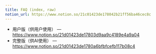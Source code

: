 ```yaml
---
title: FAQ (index, raw)
notion_url: https://www.notion.so/21c01423de178042b21ff56ba46cec8c
---
```


- 用户版（供用户使用） — https://www.notion.so/21d01423de17803d9aa9c4189e4a9a04
- 完整版（供AI使用） — https://www.notion.so/21d01423de1780a6bfbfcefb117b08c4

